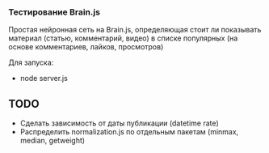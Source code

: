 ### Тестирование Brain.js

Простая нейронная сеть на Brain.js, определяющая стоит ли показывать материал (статью, комментарий, видео) в списке популярных (на основе комментариев, лайков, просмотров)

Для запуска:
- node server.js

## TODO
- Сделать зависимость от даты публикации (datetime rate)
- Распределить normalization.js по отдельным пакетам (minmax, median, getweight)
